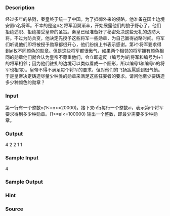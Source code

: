 
### Description
经过多年的杀戮，秦皇终于统一了中国。为了抵御外来的侵略，他准备在国土边境安置n名将军。不幸的是这n名将军羽翼渐丰，开始展露他们的狼子野心了。他们拒绝述职、拒绝接受皇帝的圣旨。秦皇已经准备好了秘密处决这些无礼的边防大将。不过为防兵变，他决定先授予这些将军一些勋章，为自己赢得战略时间。将军们听说他们即将被授予勋章都很开心，他们纷纷上书表示感谢。第i个将军要求得到ai枚不同颜色的勋章。但是这些将军都很傲气，如果两个相邻的将军拥有颜色相同的勋章他们就会认为皇帝不尊重他们，会立即造反（编号为i的将军和编号为i+1的将军相邻；因为他们驻扎的边境可以类似看成一个圆形，所以编号1和编号n的将军也相邻）。皇帝不得不满足每个将军的要求，但对他们的飞扬跋扈感到很气愤。于是皇帝决定铸造尽量少种类的勋章来满足这些狂妄者的要求。请问他至少要铸造多少种颜色的勋章？
### Input
第一行有一个整数n(1<=n<=20000)。接下来n行每行一个整数ai，表示第i个将军要求得到多少种勋章。(1<=ai<=100000) 输出一个整数，即最少需要多少种勋章。
### Output
4 2 2 1 1
### Sample Input
4

### Sample Output

### Hint

### Source
